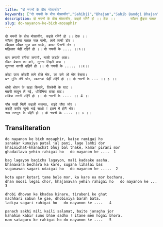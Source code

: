 ```yaml
---
title: "दो नयनों के बीच मोसाफीर"
keywords: ["दो नयनों के बीच मोसाफीर","Sahibji","Bhajan","Sahib Bandgi Bhajan","Sant Kabir Bhajan","bhajan lyrics","साहिब बंदगी भजन","भजन"]
description: दो नयनों के बीच मोसाफीर, कइसे रमिगै हो ।। टेक ।।       साँकर कुँइया पताल जल पानी, लागे लम्बी डोर ।       खैंइचत-खँचत भुज बल थाके, कमर पिरानी मोर ।
slug: do-nayanon-ke-bich-mosaphir
---
```


  
    दो नयनों के बीच मोसाफीर, कइसे रमिगै हो ।। टेक ।।  
    साँकर कुँइया पताल जल पानी, लागे लम्बी डोर ।  
    खैंइचत-खँचत भुज बल थाके, कमर पिरानी मोर ।  
    घड़िलवा येहीं रहिगै हो ।। दो नयनों के .... ।।१।।  
  
    बाग लगायों बगीचा लगायों, माली कड़के आश।  
    भँवरा बेचारा का करे, सुगना लिहलै बास ।  
    सुगनवां सगरी उड़िगै हो ।। दो नयनों के ..... ।।२।।  
  
    कोठा उपर कोठरी तामे बोले मोर, का करे ओ मोर बेचारा।  
    धन मूसि लेगै चोर, खजनवां येहीं रहिगै हो ।। दो नयनों के ... ।। ३ ।।  
  
    धोबी धोवन के खड़ा किनारे, तिरबेनी के घाट ।  
    मछरी साबुन ले गई, धोबिनिया बारह बाट।  
    लदिया सगरी रहिगै हो ।। दो नयनों के .... ।। 4 ।।  
  
    पाँच सखी मिली कइली सलमत, बाइठे जँघा जोर ।  
    कहहिं कबीर सुनो भाई साधो ! इतने में होगै भोर।  
    नाम सतगुरु के रहिगै हो । दो नयनों के .... ।। ५ ।।  


## Transliteration

  
    do nayanon ke bich mosaphir, kaise ramigai ho      
    sanakar kunaiya patal jal pani, lage lambi dor  
    khainichat-khanachat bhuj bal thake, kamar pirani mor  
    ghadailava yehin rahigai ho   do nayanon ke ....  1   
  
    bag lagayon bagicha lagayon, mali kadaake aasha.  
    bhanavara bechara ka kare, sugana lihalai bas  
    suganavan sagari udaigai ho   do nayanon ke .....  2   
  
    kota upar kotari tame bole mor, ka kare oa mor bechara.  
    dhan moosi legai chor, khajanavan yehin rahigai ho   do nayanon ke ...   3    
  
    dhobi dhovan ke khadaa kinare, tirabeni ke ghat  
    machhari sabun le gae, dhobiniya barah bata.  
    ladiya sagari rahigai ho   do nayanon ke ....   4    
  
    panach sakhi mili kaili salamat, baite janagha jor  
    kahahin kabir suno bhae sadho ! itane men hogai bhora.  
    nam sataguru ke rahigai ho do nayanon ke ....   5    

  